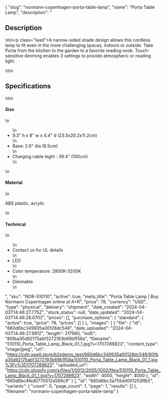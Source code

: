 {
  "slug": "normann-copenhagen-porta-table-lamp",
  "name": "Porta Table Lamp",
  "description": "<h2>Description</h2>\n<!-- split -->\n<p class=\"lead\">A narrow-sided shade design allows this cordless lamp to fit even in the more challenging spaces, indoors or outside. Take Porta from the kitchen to the garden to a favorite reading nook. Touch-sensitive dimming enables 3 settings to provide atmospheric or reading light.</p>\n<!-- split -->\n<h2>Specifications</h2>\n<!-- split -->\n<h4>Size</h4>\n<ul>\n<li>9.3\" h x 8\" w x 4.4\" d (23.5x20.2x11.2cm)</li>\n<li>Base: 2.6\" dia (6.5cm)</li>\n<li>Charging cable leght : 39.4\" (100cm)</li>\n</ul>\n<h4>Material</h4>\n<p>ABS plastic, acrylic</p>\n<h4>Technical</h4>\n<ul>\n<li>Contact us for UL details</li>\n<li>LED</li>\n<li>Color temperature: 2800K-3200K</li>\n<li>Dimmable</li>\n</ul>",
  "sku": "NOR-510110",
  "active": true,
  "meta_title": "Porta Table Lamp | Buy Normann Copenhagen online at A+R",
  "price": 78,
  "currency": "USD",
  "type": "physical",
  "delivery": "shipment",
  "date_created": "2024-04-03T14:46:27.775Z",
  "stock_status": null,
  "date_updated": "2024-04-03T14:46:28.070Z",
  "prices": [],
  "purchase_options": {
    "standard": {
      "active": true,
      "price": 78,
      "prices": []
    }
  },
  "images": [
    {
      "file": {
        "id": "660d6bc349935a00128dc548",
        "date_uploaded": "2024-04-03T14:46:27.991Z",
        "length": 217960,
        "md5": "80fba35d92175abf3272193b69b1f58a",
        "filename": "510110_Porta_Table_Lamp_Black_01_1.jpg?v=1707289823",
        "content_type": "image/jpeg",
        "url": "https://cdn.swell.store/b2sdemo_test/660d6bc349935a00128dc548/80fba35d92175abf3272193b69b1f58a/510110_Porta_Table_Lamp_Black_01_1.jpg%3Fv%3D1707289823",
        "uploaded_url": "https://cdn.shopify.com/s/files/1/0012/2005/1002/files/510110_Porta_Table_Lamp_Black_01_1.jpg?v=1707289823",
        "width": 4000,
        "height": 4000
      },
      "id": "660d6bc4fed0770012a589c9"
    }
  ],
  "id": "660d6bc3a755dd001253ffb5",
  "variants": {
    "count": 0,
    "page_count": 1,
    "page": 1,
    "results": []
  },
  "filename": "normann-copenhagen-porta-table-lamp"
}